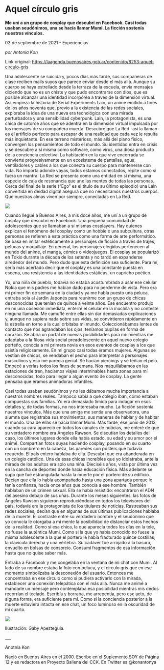 # Aquel círculo gris

**Me uní a un grupo de cosplay que descubrí en Facebook. Casi todas usaban seudónimos, una se hacía llamar Mumi. La ficción sostenía nuestros vínculos.**

03 de septiembre de 2021 - Experiencias

_por Antonia Kon_

Link original: https://laagenda.buenosaires.gob.ar/contenido/8253-aquel-circulo-gris



Una adolescente se suicida y, pocos días más tarde, sus compañeras de clase reciben mails suyos que parece enviar desde el más allá. Aunque su cuerpo se haya estrellado desde la terraza de la escuela, envía mensajes diciendo que no es un chiste y que pudo encontrarse con dios, que es posible alcanzar una identidad incorpórea a través de la dimensión virtual. Así empieza la historia de Serial Experiments Lain, un anime emitido a fines de los años noventa que, previo a la existencia de las redes sociales, exploraba la idea de una nueva era tecnológica con una mirada perturbadora y una sensibilidad cyberpunk. Lain, la protagonista, es una chica de catorce años que se adentra en la dimensión virtual impulsada por los mensajes de su compañera muerta. Descubre que La Red -así la llaman- es el artificio perfecto para escapar de una realidad que cada vez le resulta más inquietante. En ese terreno misterioso, más allá del plano físico, convergen los pensamientos de todo el mundo. Su identidad entra en crisis y se descubre a sí misma como software, como virus, una diosa producto de la conciencia colectiva. La habitación en la que vive encerrada se convierte progresivamente en un ecosistema de pantallas, agua, ventiladores y cables a los que conecta su cuerpo para mantenerse con vida. No importa adonde vayas, todos estamos conectados, repite como si fuera un mantra. La Red se presenta como una entidad en sí misma, una especie de caja de resonancia que une las mentes de todas las personas. Cerca del final de la serie (“Ego” es el título de su último episodio) una Lain convertida en deidad digital asegura que no necesitamos nuestros cuerpos. Que nuestras almas viven por siempre, conectadas en La Red.




![](https://cdn.feater.me/files/images/101651/aaad49d4-0284-486b-afe8-68b8632465a1.jpeg)




Cuando llegué a Buenos Aires, a mis doce años, me uní a un grupo de cosplay que descubrí en Facebook. Una pequeña comunidad de adolescentes que se llamaban a sí mismas cosplayers. Hay quienes explican el fenómeno del cosplay como un hobbie o una subcultura, otras personas se refieren a esta práctica como una forma de arte performático. Se basa en imitar estéticamente a personajes de ficción a través de trajes, pelucas y maquillaje. En general, los personajes elegidos pertenecen al mundo del anime, el manga, cómics o videojuegos. El cosplay se popularizó en Tokio durante la década de los setenta y no tardó en expanderse alrededor del mundo. Pero dudo que esta definición sea suficiente. Para mí, sería más acertado decir que el cosplay es una constante puesta en escena, una resistencia a las identidades estáticas, un capricho poético.




Yo, una niña de pueblo, todavía no estaba acostumbrada a usar ese celular Nokia que mis padres me habían dado para no perderme de vista. Pero era mi primer fin de semana en la ciudad y ya me había puesto una peluca, entraba sola al Jardín Japonés para reunirme con un grupo de chicas desconocidas que tenían de quince a veinte años. Ese encuentro produjo en mí una obsesión inmediata, enterré el celular en la mochila y no contesté ninguna llamada. Me camuflé entre ellas sin dar demasiadas explicaciones y, aunque no supiera nada sobre sus vidas, se convirtieron rápidamente en la estrella en torno a la cual orbitaba mi mundo. Coleccionábamos lentes de contacto que nos agrandaban los ojos, teníamos pupilas en forma de corazón. Se abría un portal de nuevas posibilidades para mí: mientras me adaptaba a la filosa vida social preadolescente en aquel nuevo colegio porteño, conocía a mi primera novia en esos eventos de cosplay a los que asistía religiosamente. En mi grupo casi todas éramos mujeres. Algunas se vestían de chicos, se vendaban el pecho para interpretar a personajes masculinos y eso me parecía genial. Se hacían piercings y se teñían el pelo. Empecé a verlas todos los fines de semana. Nos maquillábamos en las estaciones de tren, hacíamos viajes interminables hasta zonas para mí desconocidas, todo para llegar a algún evento de cosplay. La gente pensaba que éramos animadoras infantiles.




Casi todas usaban seudónimos y no les dábamos mucha importancia a nuestros nombres reales. Tampoco sabía a qué colegio iban, cómo estaban compuestas sus familias. Yo era demasiado tímida para indagar en esos detalles y, de todas formas, no nos interesaba mucho. La ficción sostenía nuestros vínculos. Más que una amiga me sentía una observadora, una alumna que registraba sus movimientos, sus maneras de hablar y de habitar el mundo. Una de ellas se hacía llamar Mumi. Más tarde, ese junio de 2013, cuando su cara apareció en todos los canales de noticias, me enteré de que su verdadero nombre era Ángeles Rawson. Se discutían los detalles del caso, los últimos lugares donde ella había estado, su edad y su amor por el animé. Compartían fotos suyas haciendo cosplay, posando en su cuarto con un sombrero en la cabeza, las paredes con pósters que todavía recuerdo. El país entero hablaba de ella. Descubrí que era abanderada en un colegio católico. Una de esas chicas increíbles que yo idolatraba, ante la mirada de los adultos era solo una niña. Dieciséis años, vista por última vez en la cancha de deportes donde hacía educación física. Más adelante se supo que fue estrangulada hasta la muerte por el portero de su edificio. Decían que ella lo había acompañado hasta una zona apartada porque le tenía confianza, hacía once años que conocía a ese hombre. También hablaban de un crimen sexual. Ella se había resistido: encontraron el ADN del asesino debajo de sus uñas. Durante los meses siguientes, las fotos de Ángeles Rawson siguieron reproduciéndose en todos los televisores del país, todavía era la protagonista de los titulares de noticias. Rastreaban sus redes sociales, decían que en algunas de sus últimas publicaciones hablaba de la muerte. El contraste entre su verdadero nombre y el seudónimo que yo conocía le otorgaba a mi mente la posibilidad de distanciar estos hechos de la realidad. Como si esa chica, la que aparecía todos los días en la tele, no fuese la auténtica Mumi. Como si la que yo había conocido no fuese la misma adolescente a la que el portero le había fracturado quince costillas, la clavícula derecha y una vértebra. Su cadáver fue arrojado a la basura, envuelto en bolsas de consorcio. Consumí fragmentos de esa información hasta que no quise saber más.




Entraba a Facebook y me congelaba en la ventana de mi chat con Mumi. Al lado de su nombre estaba la foto con peluca, y el círculo gris que en ese momento simbolizaba la desconexión del usuario. Entonces me concentraba en ese círculo como si pudiera activarlo con la mirada, establecer una conexión telepática con el más allá. Nunca me animé a mandarle un mensaje pero contemplaba esa posibilidad mientras mis dedos recorrían el teclado. Escribía y borraba, me arrepentía, pero ese acto, de alguna forma, era suficiente para mí. Como si la conciencia posterior a la muerte estuviera intacta en ese chat, un foco luminoso en la oscuridad de mi cuarto.




![](https://cdn.feater.me/files/images/101652/e3a0dbbf-94e6-4306-917a-977dac6eaff5.jpeg)




Ilustración: Gaby Apezteguia.




\_\_\_




Anotnia Kon




Nació en Buenos Aires en el 2000. Escribe en el Suplemento SOY de Página 12 y es redactora en Proyecto Ballena del CCK. En Twitter es @konantonya



